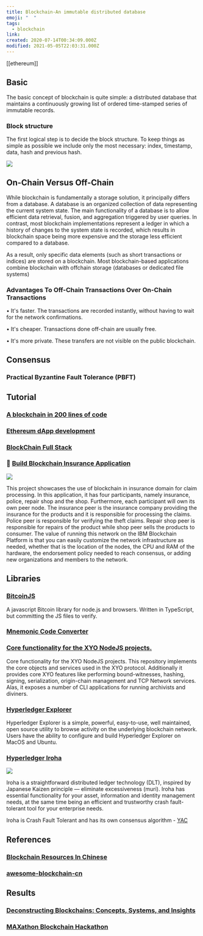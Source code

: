 ```yaml
---
title: Blockchain-An immutable distributed database
emoji: "  "
tags:
  - blockchain
link:
created: 2020-07-14T00:34:09.000Z
modified: 2021-05-05T22:03:31.000Z
---
```


[[ethereum]]

## Basic

The basic concept of blockchain is quite simple: a distributed database that maintains a continuously growing list of ordered time-stamped series of immutable records.

### Block structure

The first logical step is to decide the block structure. To keep things as simple as possible we include only the most necessary: index, timestamp, data, hash and previous hash.

![](https://miro.medium.com/max/1400/1*pbyFH4U5sO27UE1EjnImoA.png)

## On-Chain Versus Off-Chain

While blockchain is fundamentally a storage solution, it principally differs from a database. A database is an organized collection of data representing the current system state. The main functionality of a database is to allow efficient data retrieval, fusion, and aggregation triggered by user queries. In contrast, most blockchain implementations represent a ledger in which a history of changes to the system state is recorded, which results in blockchain space being more expensive and the storage less efficient compared to a database.

As a result, only specific data elements (such as short transactions or indices) are stored on a blockchain. Most blockchain-based applications combine blockchain with offchain storage (databases or dedicated file systems)

### Advantages To Off-Chain Transactions Over On-Chain Transactions

• It's faster. The transactions are recorded instantly, without having to wait for the network confirmations.

• It's cheaper. Transactions done off-chain are usually free.

• It's more private. These transfers are not visible on the public blockchain.

## Consensus

### Practical Byzantine Fault Tolerance (PBFT)

## Tutorial

### [A blockchain in 200 lines of code](https://medium.com/@lhartikk/a-blockchain-in-200-lines-of-code-963cc1cc0e54)

### [Ethereum dApp development](https://eurychen.me/post/5days-ethereum-develop/day0/)

### [BlockChain Full Stack](https://github.com/itheima1/BlockChain)

### 🚀 [Build Blockchain Insurance Application](https://github.com/IBM/build-blockchain-insurance-app)

![](https://github.com/IBM/build-blockchain-insurance-app/raw/master/images/app-arch.png)

This project showcases the use of blockchain in insurance domain for claim processing. In this application, it has four participants, namely insurance, police, repair shop and the shop. Furthermore, each participant will own its own peer node. The insurance peer is the insurance company providing the insurance for the products and it is responsible for processing the claims. Police peer is responsible for verifying the theft claims. Repair shop peer is responsible for repairs of the product while shop peer sells the products to consumer. The value of running this network on the IBM Blockchain Platform is that you can easily customize the network infrastructure as needed, whether that is the location of the nodes, the CPU and RAM of the hardware, the endorsement policy needed to reach consensus, or adding new organizations and members to the network.

## Libraries

### [BitcoinJS](https://github.com/bitcoinjs/bitcoinjs-lib)

A javascript Bitcoin library for node.js and browsers. Written in TypeScript, but committing the JS files to verify.

### [Mnemonic Code Converter](https://eurychen.me/tools/mnemonic.html#english)

### [Core functionality for the XYO NodeJS projects.](https://github.com/XYOracleNetwork/sdk-core-nodejs)

Core functionality for the XYO NodeJS projects. This repository implements the core objects and services used in the XYO protocol. Additionally it provides core XYO features like performing bound-witnesses, hashing, signing, serialization, origin-chain management and TCP Network services. Alas, it exposes a number of CLI applications for running archivists and diviners.

### [Hyperledger Explorer](https://github.com/hyperledger/blockchain-explorer)

Hyperledger Explorer is a simple, powerful, easy-to-use, well maintained, open source utility to browse activity on the underlying blockchain network. Users have the ability to configure and build Hyperledger Explorer on MacOS and Ubuntu.

### [Hyperledger Iroha](https://github.com/hyperledger/iroha)

![](https://iroha.readthedocs.io/en/master/_images/iroha_logo.png)

Iroha is a straightforward distributed ledger technology (DLT), inspired by Japanese Kaizen principle — eliminate excessiveness (muri). Iroha has essential functionality for your asset, information and identity management needs, at the same time being an efficient and trustworthy crash fault-tolerant tool for your enterprise needs.

Iroha is Crash Fault Tolerant and has its own consensus algorithm - [YAC](https://arxiv.org/pdf/1809.00554.pdf)

## References

### [Blockchain Resources In Chinese](https://github.com/LiuBoyu/blockchain)

### [awesome-blockchain-cn](https://github.com/chaozh/awesome-blockchain-cn)

## Results

### [Deconstructing Blockchains: Concepts, Systems, and Insights](http://folk.uio.no/romanvi/Papers/bc-tutorial-debs-master.pdf)

### [MAXathon Blockchain Hackathon](https://hackathon.maxonrow.com/)
